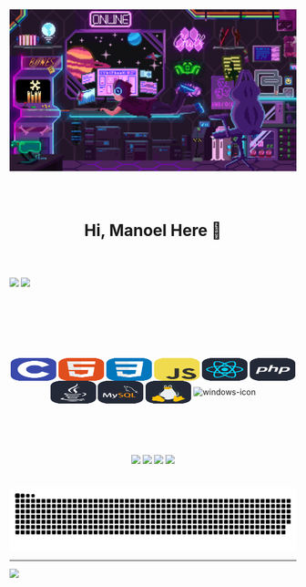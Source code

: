 
<div>
  <img height="screen" width="screen" align="center" alt="coding-time" src="code3.gif">
</div>

<br></br>

  <h1 align="center">Hi, Manoel Here 👋</h1>

<br></br>

  <div>
    <img src="https://github-readme-stats.vercel.app/api?username=Manoel-Nogueira&show_icons=true&theme=algolia&include_all_commits=true&count_private=true"/>
    <img src="https://github-readme-stats.vercel.app/api/top-langs/?username=Manoel-Nogueira&layout=compact&langs_count=16&theme=algolia"/>
  </div>

<br></br>

<div align="center"> 
  <div> 
    <h1></h1>
    <br></br>
    <img align="center" height="40" width="80" alt="c-icon" src="https://github.com/tandpfun/skill-icons/blob/main/icons/C.svg">
    <img align="center" height="40" width="80" alt="html-icon" src="https://github.com/tandpfun/skill-icons/blob/main/icons/HTML.svg">
    <img align="center" height="40" width="80" alt="css-icon" src="https://github.com/tandpfun/skill-icons/blob/main/icons/CSS.svg">
    <img align="center" height="40" width="80" alt="js-icon"  src="https://github.com/tandpfun/skill-icons/blob/main/icons/JavaScript.svg">
    <img align="center" height="40" width="80" alt="react-icon" src="https://github.com/tandpfun/skill-icons/blob/main/icons/React-Dark.svg">
    <img align="center" height="40" width="80" alt="php-icon" src="https://github.com/tandpfun/skill-icons/blob/main/icons/PHP-Dark.svg">
    <img align="center" height="40" width="80" alt="java-icon" src="https://github.com/tandpfun/skill-icons/blob/main/icons/Java-Dark.svg">
    <img align="center" height="40" width="80" alt="mysql-icon" src="https://github.com/tandpfun/skill-icons/blob/main/icons/MySQL-Dark.svg">
    <img align="center" height="40" width="80" alt="linux-icon" src="https://github.com/tandpfun/skill-icons/blob/main/icons/Linux-Dark.svg">
    <img align="center" height="40" width="80" alt="windows-icon" src="https://github.com/tandpfun/skill-icons/blob/main/icons/Windows-Dark.svg">
    <br></br>
    <h1></h1>
    <br></br>
  </div>
  <div>
    <a href="mailto: nogueirafilho888@gmail.com" target="_blank"><img src="https://img.shields.io/badge/-Gmail-F23838?style=for-the-badge&logo=gmail&logoColor=white" target="_blank"></a>
    <a href="" target="_blank"><img src="https://img.shields.io/badge/-LinkedIn-%230077B5?style=for-the-badge&logo=linkedin&logoColor=white" target="_blank"></a>
    <a href="https://instagram.com/manoeln._" target="_blank"><img src="https://img.shields.io/badge/-Instagram-D9298A?style=for-the-badge&logo=instagram&logoColor=white" target="_blank"></a>
    <a href="https://discord.com/invite/NwYHQuY3" target="_blank"><img src="https://img.shields.io/badge/Discord-7289DA?style=for-the-badge&logo=discord&logoColor=white" target="_blank"></a>
    <h1></h1>  
  </div>
</div>

![Snake animation](https://raw.githubusercontent.com/Manoel-Nogueira/Manoel-Nogueira/output/github-contribution-grid-snake-dark.svg)

---
[![](https://visitcount.itsvg.in/api?id=Manoel-Nogueira&label=Profile%20Views&color=1&icon=5&pretty=true)](https://visitcount.itsvg.in)

<h1></h1>
